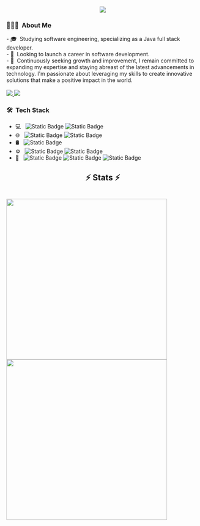 <h1 align="center">
    <img src="https://readme-typing-svg.herokuapp.com/?font=Righteous&size=35&center=true&vCenter=true&width=500&height=70&duration=4000&lines=Hi+There!+👋;+I'm+Viktor!;" />
</h1>

<h3> 👨🏻‍💻 &nbsp;About Me </h3>
- 🎓 &nbsp;Studying software engineering, specializing as a Java full stack developer. <br>
- 💼 &nbsp;Looking to launch a career in software development. <br>
- 🌱 &nbsp;Continuously seeking growth and improvement, I remain committed to expanding my expertise and staying abreast of the latest advancements in technology. I'm passionate about leveraging my skills to create innovative solutions that make a positive impact in the world.

<br> 

<br> 

<div align="left"> 
  <a href="mailto:viktor.petrov0497@gmail.com">
    <img src="https://img.shields.io/badge/Gmail-333333?style=for-the-badge&logo=gmail&logoColor=red" />
  </a>
  <a href="https://linkedin.com/in/viktor-petrov-46684a2a9" target="_blank">
    <img src="https://img.shields.io/badge/LinkedIn-0077B5?style=for-the-badge&logo=linkedin&logoColor=white" target="_blank" />
  </a>
</div>

<h3> 🛠 &nbsp;Tech Stack</h3>

- 💻 &nbsp;
  ![Static Badge](https://img.shields.io/badge/Java-rgb(128%2C128%2C128)?style=flat&logo=Java)
  ![Static Badge](https://img.shields.io/badge/JavaScript-rgb(128%2C128%2C128)?style=flat&logo=JavaScript)
- 🌐 &nbsp;
  ![Static Badge](https://img.shields.io/badge/HTML-rgb(128%2C128%2C128)?style=flat&logo=HTML5)
  ![Static Badge](https://img.shields.io/badge/CSS-rgb(128%2C128%2C128)?style=flat&logo=CSS3)
- 🛢 &nbsp;
  ![Static Badge](https://img.shields.io/badge/MySQL-rgb(128%2C128%2C128)?style=flat)
- ⚙️ &nbsp;
  ![Static Badge](https://img.shields.io/badge/Spring-rgb(128%2C128%2C128)?style=flat&logo=Spring)
  ![Static Badge](https://img.shields.io/badge/Hibernate-rgb(128%2C128%2C128)?style=flat&logo=Hibernate)
- 🔧 &nbsp;
  ![Static Badge](https://img.shields.io/badge/IntelliJ%20IDEA-rgb(128%2C128%2C128)?style=flat&logo=IntelliJ)
  ![Static Badge](https://img.shields.io/badge/Visual%20Studio%20Code-rgb(128%2C128%2C128)?style=flat&logo=Visual%20Studio%20Code)
  ![Static Badge](https://img.shields.io/badge/Eclipse-rgb(128%2C128%2C128)?style=flat&logo=Eclipse)
  
<h2 align="center">⚡ Stats ⚡</h2>
<br>

<div>
  <img width="420px" src="https://github-readme-stats.anuraghazra1.vercel.app/api/top-langs/?username=viktorpetrov1997&layout=compact&theme=transparent" />
  <img width="420px" src="[![GitHub Streak](https://github-readme-streak-stats.herokuapp.com/?user=viktorpetrov1997&theme=dark)](https://git.io/streak-stats)" />
</div>



